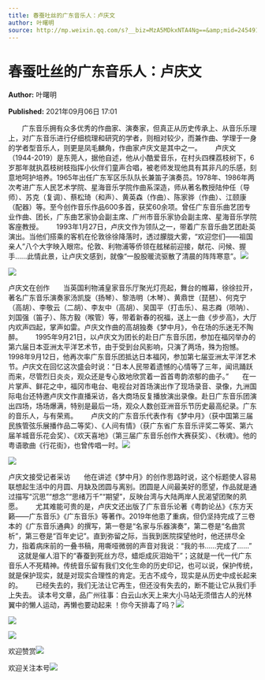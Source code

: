 ```yaml
---
title: 春蚕吐丝的广东音乐人：卢庆文
author: 叶曙明
source: http://mp.weixin.qq.com/s?__biz=MzA5MDkxNTA4Ng==&amp;mid=2454911452&amp;idx=1&amp;sn=db8c108cdbc2d7895bfc04da9beb0c41&amp;chksm=87a231bdb0d5b8ab159f218a96e653d4d18eb0da51386b8a86fed0497e9891c742ea879d2ede&poc_token=HJ_Do2ejHyO-wNZGG8Q1S8FdPgy1YBBEob-nUEme
---
```


# 春蚕吐丝的广东音乐人：卢庆文

**Author:** 叶曙明

**Published:** 2021年09月06日 17:01

       广东音乐拥有众多优秀的作曲家、演奏家，但真正从历史传承上、从音乐乐理上，对广东音乐进行仔细梳理和研究的学者，则相对较少，而兼作曲、学理于一身的学者型音乐人，则更是凤毛麟角，作曲家卢庆文是其中之一。       卢庆文（1944-2019）是东莞人，据他自述，他从小酷爱音乐，在村头四棵荔枝树下，6岁那年就执荔枝树枝指挥小伙伴们童声合唱，被老师发现他具有其非凡的乐感，刻意地呵护培养。1965年出任广东军区乐队队长兼笛子演奏员。1978年、1986年两次考进广东人民艺术学院、星海音乐学院作曲系深造，师从著名教授陆仲任（导师）、苏克（复调）、蔡松琦（和声）、黄英森（作曲）、陈家骅（作曲）、江颐康（配器）等。至今创作音乐作品600多首，获奖60余项。曾任广东音乐曲艺团专业作曲、团长，广东曲艺家协会副主席、广州市音乐家协会副主席、星海音乐学院客座教授。       1993年1月27日，卢庆文作为领队之一，带着广东音乐曲艺团赴英演出。当他们搭乘的客机在伦敦徐徐降落时，透过朦胧大雾，“欢迎您们——祖国亲人”八个大字映入眼帘。伦敦、利物浦等侨领在舷梯前迎接，献花、问候、握手……此情此景，让卢庆文感到，就像“一股股暖流驱散了清晨的阵阵寒意”。![](https://mmbiz.qpic.cn/mmbiz_jpg/PJWG74pLsMayvR1AyLpp1OwsWXJhmAMu6hEnyJ4hyVxh2jeFxNGwngJfdXCj1cuXFPwvvJjPH1NhDydQF15CRA/640?wx_fmt=jpeg)

![](https://mmbiz.qpic.cn/mmbiz_png/Ljib4So7yuWjTcP7OAeUWmnZJyGWyrvnAI2hnfeTNN44dfnbC1SibFib2LPmzfbdNj5py5cy2ibXAwGUfibVrQENCibQ/640?wx_fmt=png)

卢庆文在创作       当英国利物浦皇家音乐厅聚光灯亮起，舞台的帷幕，徐徐拉开，著名广东音乐演奏家汤凯旋（扬琴）、黎浩明（木琴）、黄鼎世（琵琶）、何克宁（高胡）、李敬云（二胡）、李友中（高胡）、吴国平（打击乐）、易志粦（唢呐）、刘国强（笛子）、陈方毅（喉管）等，带着新春的祝福，送上一曲《步步高》，大厅内欢声四起，掌声如雷。卢庆文作曲的高胡独奏《梦中月》，令在场的乐迷无不陶醉。       1995年9月21日，以卢庆文为团长的赴日广东音乐团，参加在福冈举办的第六届日本亚洲太平洋艺术节，由于受到台风影响，只演了两场，殊为抱憾。1998年9月12日，他再次率广东音乐团抵达日本福冈，参加第七届亚洲太平洋艺术节。卢庆文在回忆这次盛会时说：“日本人民带着遗憾的心情等了三年，闻讯踊跃而来，尽管烈日炎炎，观众还是专心致地欣赏着一首首粤韵浓郁的曲子。”       在一片掌声、鲜花之中，福冈市电台、电视台对首场演出作了现场录音、录像，九洲国际电台还特邀卢庆文作直播采访，各大商场反复播放演出录像。赴日广东音乐团演出四场，场场爆满，特别是最后一场，观众人数创亚洲音乐节历史最高纪录。广东的音乐人，与有荣焉。       卢庆文的广东音乐代表作有《梦中月》（获中国第三届民族管弦乐展播作品二等奖）、《人间有情》（获广东省广东音乐评奖二等奖、第六届羊城音乐花会奖）、《欢天喜地》（第三届广东音乐创作大赛获奖）、《秋魂》。他的粤语歌曲《行花街》，也曾传唱一时。![](https://mmbiz.qpic.cn/mmbiz_jpg/PJWG74pLsMb3LH8Rjib5PxcaiaTrTQqmwE68DAacS0jbpwopWn7XWBZFY7DLnTibCBZYlJ4OYGHQR9H2t7hYomKbQ/640?wx_fmt=jpeg)

![](https://mmbiz.qpic.cn/mmbiz_png/Ljib4So7yuWjTcP7OAeUWmnZJyGWyrvnAI2hnfeTNN44dfnbC1SibFib2LPmzfbdNj5py5cy2ibXAwGUfibVrQENCibQ/640?wx_fmt=png)

卢庆文接受记者采访       他在讲述《梦中月》的创作思路时说，这个标题使人容易联想起生活中的月圆、月缺及团圆与离别。团圆是人间最美好的愿望，作品就是通过描写“沉思”“想念”“思绪万千”“期望”，反映台湾与大陆两岸人民渴望团聚的夙愿。       尤其难能可贵的是，卢庆文还出版了广东音乐论著《粤韵论丛》《东方天籁——广东音乐》《广东音乐》等著作。2019年他患了重病，但仍坚持完成了三卷本的《广东音乐通典》的撰写，第一卷是“名家与乐器演奏”，第二卷是“名曲赏析”，第三卷是“百年史记”。直到弥留之际，当我到医院探望他时，他还拼尽全力，指着病床前的一叠书稿，用嘶哑微弱的声音对我说：“我的书……完成了……”       这就是催人泪下的“春蚕到死丝方尽，蜡炬成灰泪始干”；这就是一代一代广东音乐人不死精神。传统音乐留有我们文化生命的历史印记，也可以说，保护传统，就是保护现实，就是对现实合理性的肯定。无古不成今，现实是从历史中成长起来的。       已经失去的，我们无法让它再生，但还没有失去的，断不能让它从我们手上失去。 读本号文章，品广州往事：白云山水天上来大小马站无须借古人的光林翼中的懒人运动，再懒也要动起来 ！你今天排毒了吗？![](https://mmbiz.qpic.cn/mmbiz_jpg/PJWG74pLsMb3LH8Rjib5PxcaiaTrTQqmwEYphKzyY2MibJNFlengftrpKKCLpsOwYCkJibBTKsT8CibWlkJIxo5hJVA/640?wx_fmt=jpeg)

![](https://mmbiz.qpic.cn/mmbiz_gif/PJWG74pLsMayvR1AyLpp1OwsWXJhmAMusfs1pQabdPdhBk4997RJ6orCd8NJIkE6QtgAQLO9aEydzZrVqqk7ew/640?wx_fmt=gif)

![](https://mmbiz.qpic.cn/mmbiz_gif/PJWG74pLsMY4kze1RswORlwIruFfBicEYeomLV8Tjs3AO8zO5OIk2usXQ2wZOicfrAxou4MXF2OLDPUcfQiafn3SA/640?wx_fmt=gif)



欢迎赞赏![](https://mmbiz.qpic.cn/mmbiz_jpg/PJWG74pLsMZW3Aw2JDzTfsKiankEa5vzfYXvfGciaBdWgpvITsLiaXWe997V7gXqibMVQBgGniamyKjZC5HHQTgCicgQ/640?wx_fmt=jpeg)



欢迎关注本号![](https://mmbiz.qpic.cn/mmbiz_png/PJWG74pLsMbxzxSWsbSxWa401icEeDUWiawxAxbdgTq3LmtribGicfmgEgabFONInhdrQRwY9Y4pmxRGlAoaQAaMDA/640?wx_fmt=png)



